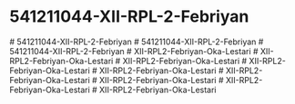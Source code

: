 # 541211044-XII-RPL-2-Febriyan
#   5 4 1 2 1 1 0 4 4 - X I I - R P L - 2 - F e b r i y a n  
 #   5 4 1 2 1 1 0 4 4 - X I I - R P L - 2 - F e b r i y a n  
 #   5 4 1 2 1 1 0 4 4 - X I I - R P L - 2 - F e b r i y a n  
 #   X I I - R P L 2 - F e b r i y a n - O k a - L e s t a r i  
 #   X I I - R P L 2 - F e b r i y a n - O k a - L e s t a r i  
 #   X I I - R P L 2 - F e b r i y a n - O k a - L e s t a r i  
 #   X I I - R P L 2 - F e b r i y a n - O k a - L e s t a r i  
 #   X I I - R P L 2 - F e b r i y a n - O k a - L e s t a r i  
 #   X I I - R P L 2 - F e b r i y a n - O k a - L e s t a r i  
 #   X I I - R P L 2 - F e b r i y a n - O k a - L e s t a r i  
 #   X I I - R P L 2 - F e b r i y a n - O k a - L e s t a r i  
 #   X I I - R P L 2 - F e b r i y a n - O k a - L e s t a r i  
 